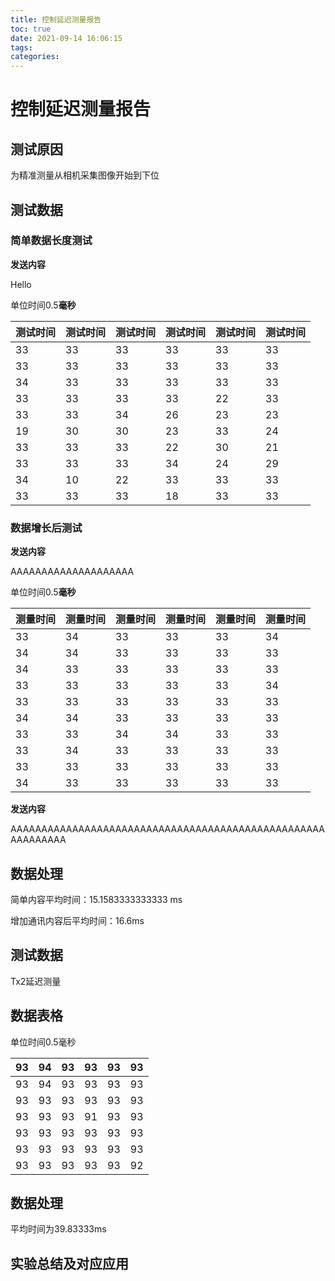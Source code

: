 ```yaml
---
title: 控制延迟测量报告
toc: true
date: 2021-09-14 16:06:15
tags:
categories:
---
```



# 控制延迟测量报告

## 测试原因

为精准测量从相机采集图像开始到下位

## 测试数据

### 简单数据长度测试

**发送内容**

Hello

单位时间0.5**毫秒**

| 测试时间 | 测试时间 | 测试时间 | 测试时间 | 测试时间 | 测试时间 |
| -------- | -------- | -------- | -------- | -------- | -------- |
| 33       | 33       | 33       | 33       | 33       | 33       |
| 33       | 33       | 33       | 33       | 33       | 33       |
| 34       | 33       | 33       | 33       | 33       | 33       |
| 33       | 33       | 33       | 33       | 22       | 33       |
| 33       | 33       | 34       | 26       | 23       | 23       |
| 19       | 30       | 30       | 23       | 33       | 24       |
| 33       | 33       | 33       | 22       | 30       | 21       |
| 33       | 33       | 33       | 34       | 24       | 29       |
| 34       | 10       | 22       | 33       | 33       | 33       |
| 33       | 33       | 33       | 18       | 33       | 33       |





### 数据增长后测试

 **发送内容**

AAAAAAAAAAAAAAAAAAAA


单位时间0.5**毫秒**

| 测量时间 | 测量时间 | 测量时间 | 测量时间 | 测量时间 | 测量时间 |
| -------- | -------- | -------- | -------- | -------- | -------- |
| 33       | 34       | 33       | 33       | 33       | 34       |
| 34       | 34       | 33       | 33       | 33       | 33       |
| 34       | 33       | 33       | 33       | 33       | 33       |
| 33       | 33       | 33       | 33       | 33       | 34       |
| 33       | 33       | 33       | 33       | 33       | 33       |
| 34       | 34       | 33       | 33       | 33       | 33       |
| 33       | 33       | 34       | 34       | 33       | 33       |
| 33       | 34       | 33       | 33       | 33       | 33       |
| 33       | 33       | 33       | 33       | 33       | 33       |
| 34       | 33       | 33       | 33       | 33       | 33       |

**发送内容**

AAAAAAAAAAAAAAAAAAAAAAAAAAAAAAAAAAAAAAAAAAAAAAAAAAAAAAAAAAAA



## 数据处理

简单内容平均时间：15.1583333333333 ms

增加通讯内容后平均时间：16.6ms
## 测试数据

Tx2延迟测量

## 数据表格

单位时间0.5毫秒

| 93   | 94   | 93   | 93   | 93   |   93 |
| ---- | ---- | ---- | ---- | ---- | ---: |
| 93   | 94   | 93   | 93   | 93   |   93 |
| 93   | 93   | 93   | 93   | 93   |   93 |
| 93   | 93   | 93   | 91   | 93   |   93 |
| 93   | 93   | 93   | 93   | 93   |   93 |
| 93   | 93   | 93   | 93   | 93   |   93 |
| 93   | 93   | 93   | 93   | 93   |   92 |

## 数据处理

平均时间为39.83333ms

## 实验总结及对应应用

